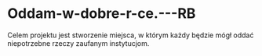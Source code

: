 # Oddam-w-dobre-r-ce.---RB
Celem projektu jest stworzenie miejsca, w którym każdy będzie mógł oddać niepotrzebne rzeczy zaufanym instytucjom.
